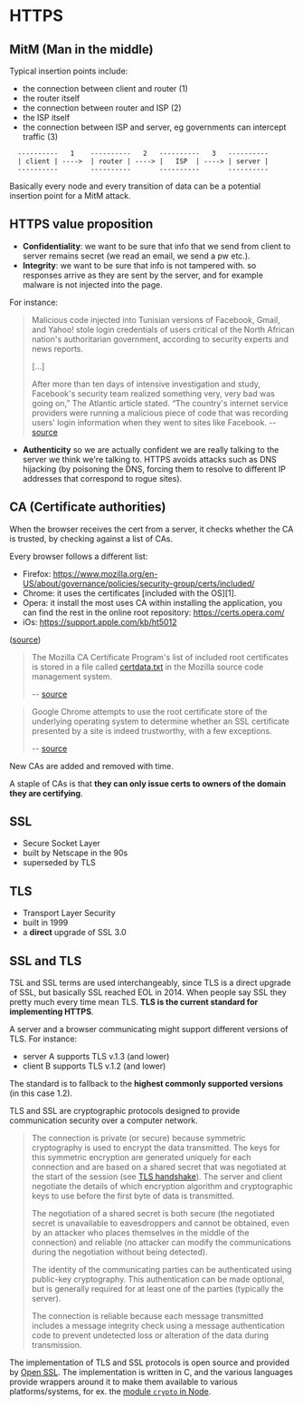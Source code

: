 # HTTPS

## MitM (Man in the middle)

Typical insertion points include:

- the connection between client and router (1)
- the router itself
- the connection between router and ISP (2)
- the ISP itself
- the connection between ISP and server, eg governments can intercept traffic (3)

```
  ----------   1    ----------   2   ----------   3   ----------
  | client | ---->  | router | ----> |   ISP  | ----> | server |
  ----------        ----------       ----------       ----------
```

Basically every node and every transition of data can be a potential insertion point for a MitM attack.

## HTTPS value proposition

- **Confidentiality**: we want to be sure that info that we send from client to server remains secret (we read an email, we send a pw etc.).
- **Integrity**: we want to be sure that info is not tampered with. so responses arrive as they are sent by the server, and for example malware is not injected into the page.

For instance:

> Malicious code injected into Tunisian versions of Facebook, Gmail, and Yahoo! stole login credentials of users critical of the North African nation's authoritarian government, according to security experts and news reports.
>
> [...]
>
> After more than ten days of intensive investigation and study, Facebook's security team realized something very, very bad was going on,” The Atlantic article stated. “The country's internet service providers were running a malicious piece of code that was recording users' login information when they went to sites like Facebook.
> -- [source](https://www.theregister.co.uk/2011/01/25/tunisia_facebook_password_slurping/)

- **Authenticity** so we are actually confident we are really talking to the server we think we're talking to. HTTPS avoids attacks such as DNS hijacking (by poisoning the DNS, forcing them to resolve to different IP addresses that correspond to rogue sites).

## CA (Certificate authorities)

When the browser receives the cert from a server, it checks whether the CA is trusted, by checking against a list of CAs.

Every browser follows a different list:

- Firefox: https://www.mozilla.org/en-US/about/governance/policies/security-group/certs/included/
- Chrome: it uses the certificates [included with the OS][1].
- Opera: it install the most uses CA within installing the application, you can find the rest in the online root repository: https://certs.opera.com/
- iOs: https://support.apple.com/kb/ht5012

([source](https://security.stackexchange.com/a/49008/155108))

> The Mozilla CA Certificate Program's list of included root certificates is stored in a file called [certdata.txt](https://hg.mozilla.org/releases/mozilla-beta/file/tip/security/nss/lib/ckfw/builtins/certdata.txt) in the Mozilla source code management system.
>
> -- [source](https://wiki.mozilla.org/CA/Included_Certificates)

> Google Chrome attempts to use the root certificate store of the underlying operating system to determine whether an SSL certificate presented by a site is indeed trustworthy, with a few exceptions.
>
> -- [source](http://www.chromium.org/Home/chromium-security/root-ca-policy)

New CAs are added and removed with time.

A staple of CAs is that **they can only issue certs to owners of the domain they are certifying**.

## SSL

- Secure Socket Layer
- built by Netscape in the 90s
- superseded by TLS

## TLS

- Transport Layer Security
- built in 1999
- a **direct** upgrade of SSL 3.0

## SSL and TLS

TSL and SSL terms are used interchangeably, since TLS is a direct upgrade of SSL, but basically SSL reached EOL in 2014. When people say SSL they pretty much every time mean TLS.
**TLS is the current standard for implementing HTTPS**.

A server and a browser communicating might support different versions of TLS.
For instance:

- server A supports TLS v.1.3 (and lower)
- client B supports TLS v.1.2 (and lower)

The standard is to fallback to the **highest commonly supported versions** (in this case 1.2).

TLS and SSL are cryptographic protocols designed to provide communication security over a computer network.

> The connection is private (or secure) because symmetric cryptography is used to encrypt the data transmitted. The keys for this symmetric encryption are generated uniquely for each connection and are based on a shared secret that was negotiated at the start of the session (see [TLS handshake](../networking/README.MD#TLS&sp;handshake)). The server and client negotiate the details of which encryption algorithm and cryptographic keys to use before the first byte of data is transmitted.
>
> The negotiation of a shared secret is both secure (the negotiated secret is unavailable to eavesdroppers and cannot be obtained, even by an attacker who places themselves in the middle of the connection) and reliable (no attacker can modify the communications during the negotiation without being detected).
>
> The identity of the communicating parties can be authenticated using public-key cryptography. This authentication can be made optional, but is generally required for at least one of the parties (typically the server).
>
> The connection is reliable because each message transmitted includes a message integrity check using a message authentication code to prevent undetected loss or alteration of the data during transmission.

The implementation of TLS and SSL protocols is open source and provided by [Open SSL](https://en.wikipedia.org/wiki/OpenSSL). The implementation is written in C, and the various languages provide wrappers around it to make them available to various platforms/systems, for ex. the [module `crypto` in Node](../node/crypto.md).
